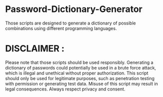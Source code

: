 # Password-Dictionary-Generator
Those scripts are designed to generate a dictionary of possible combinations using different programming languages.

# DISCLAIMER : 
Please note that those scripts should be used responsibly. Generating a dictionary of passwords could potentially be used in a brute force attack, which is illegal and unethical without proper authorization. This script should only be used for legitimate purposes, such as penetration testing with permission or generating test data. Misuse of this script may result in legal consequences. Always respect privacy and consent.

